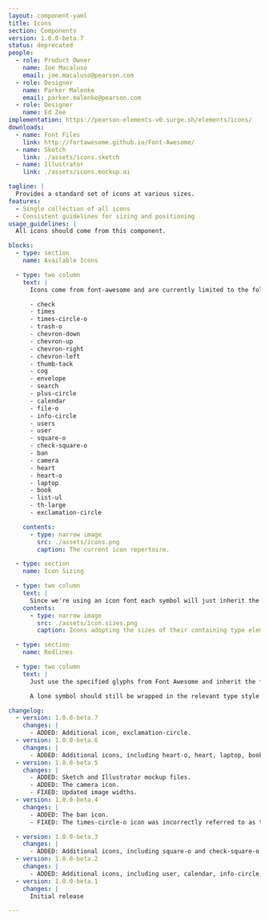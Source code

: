 ```yaml
---
layout: component-yaml
title: Icons
section: Components
version: 1.0.0-beta.7
status: deprecated
people:
  - role: Product Owner
    name: Joe Macaluso
    email: joe.macaluso@pearson.com
  - role: Designer
    name: Parker Malenke
    email: parker.malenke@pearson.com
  - role: Designer
    name: Ed Zee
implementation: https://pearson-elements-v0.surge.sh/elements/icons/
downloads:
  - name: Font Files
    link: http://fortawesome.github.io/Font-Awesome/
  - name: Sketch
    link: ./assets/icons.sketch
  - name: Illustrator
    link: ./assets/icons.mockup.ai

tagline: |
  Provides a standard set of icons at various sizes.
features:
  - Single collection of all icons
  - Consistent guidelines for sizing and positioning
usage_guidelines: |
  All icons should come from this component.

blocks:
  - type: section
    name: Available Icons

  - type: two column
    text: |
      Icons come from font-awesome and are currently limited to the following set:

      - check
      - times
      - times-circle-o
      - trash-o
      - chevron-down
      - chevron-up
      - chevron-right
      - chevron-left
      - thumb-tack
      - cog
      - envelope
      - search
      - plus-circle
      - calendar
      - file-o
      - info-circle
      - users
      - user
      - square-o
      - check-square-o
      - ban
      - camera
      - heart
      - heart-o
      - laptop
      - book
      - list-ul
      - th-large
      - exclamation-circle

    contents:
      - type: narrow image
        src: ./assets/icons.png
        caption: The current icon repertoire.

  - type: section
    name: Icon Sizing

  - type: two column
    text: |
      Since we're using an icon font each symbol will just inherit the font-size of the surrounding type.
    contents:
      - type: narrow image
        src: ./assets/icon.sizes.png
        caption: Icons adopting the sizes of their containing type elements.

  - type: section
    name: Redlines

  - type: two column
    text: |
      Just use the specified glyphs from Font Awesome and inherit the font-size of the surrounding text.

      A lone symbol should still be wrapped in the relevant type style (e.g. Basic Label).

changelog:
  - version: 1.0.0-beta.7
    changes: |
      - ADDED: Additional icon, exclamation-circle.
  - version: 1.0.0-beta.6
    changes: |
      - ADDED: Additional icons, including heart-o, heart, laptop, book, list-ul, and th-large.
  - version: 1.0.0-beta.5
    changes: |
      - ADDED: Sketch and Illustrator mockup files.
      - ADDED: The camera icon.
      - FIXED: Updated image widths.
  - version: 1.0.0-beta.4
    changes: |
      - ADDED: The ban icon.
      - FIXED: The times-circle-o icon was incorrectly referred to as the times-circle icon.

  - version: 1.0.0-beta.3
    changes: |
      - ADDED: Additional icons, including square-o and check-square-o.
  - version: 1.0.0-beta.2
    changes: |
      - ADDED: Additional icons, including user, calendar, info-circle, and file-o.
  - version: 1.0.0-beta.1
    changes: |
      Initial release

---
```

